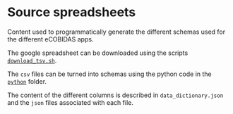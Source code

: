 # Source spreadsheets

Content used to programmatically generate the different schemas used for the different eCOBIDAS apps.

The google spreadsheet can be downloaded using the scripts [`download_tsv.sh`](../../download_tsv.sh).

The `csv` files can be turned into schemas using the python code in the [`python`](../../python) folder.

The content of the different columns is described in `data_dictionary.json` and
the `json` files associated with each file.
